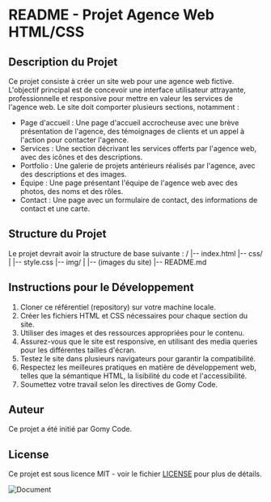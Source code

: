 # README - Projet Agence Web HTML/CSS

## Description du Projet

Ce projet consiste à créer un site web pour une agence web fictive. L'objectif principal est de concevoir une interface utilisateur attrayante, professionnelle et responsive pour mettre en valeur les services de l'agence web. Le site doit comporter plusieurs sections, notamment :

- Page d'accueil : Une page d'accueil accrocheuse avec une brève présentation de l'agence, des témoignages de clients et un appel à l'action pour contacter l'agence.
- Services : Une section décrivant les services offerts par l'agence web, avec des icônes et des descriptions.
- Portfolio : Une galerie de projets antérieurs réalisés par l'agence, avec des descriptions et des images.
- Équipe : Une page présentant l'équipe de l'agence web avec des photos, des noms et des rôles.
- Contact : Une page avec un formulaire de contact, des informations de contact et une carte.

## Structure du Projet

Le projet devrait avoir la structure de base suivante :
/
|-- index.html
|-- css/
|   |-- style.css
|-- img/
|   |-- (images du site)
|-- README.md


## Instructions pour le Développement

1. Cloner ce référentiel (repository) sur votre machine locale.
2. Créer les fichiers HTML et CSS nécessaires pour chaque section du site.
3. Utiliser des images et des ressources appropriées pour le contenu.
4. Assurez-vous que le site est responsive, en utilisant des media queries pour les différentes tailles d'écran.
5. Testez le site dans plusieurs navigateurs pour garantir la compatibilité.
6. Respectez les meilleures pratiques en matière de développement web, telles que la sémantique HTML, la lisibilité du code et l'accessibilité.
7. Soumettez votre travail selon les directives de Gomy Code.

## Auteur

Ce projet a été initié par Gomy Code.

## License

Ce projet est sous licence MIT - voir le fichier [LICENSE](LICENSE) pour plus de détails.

![Document](https://github.com/Anse-dev/go-my-code_web-agency_html_css-td/assets/67246148/29a55ec5-936a-48a5-afa2-79377be2308d)


